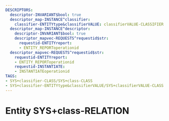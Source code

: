 ```yaml
---
DESCRIPTORS:
  descriptor-INVARIANT$bool: true
  descriptor_map-INSTANCE^classifier:
    classifier-ENTITYtype&classifierVALUE: classifierVALUE-CLASSIFIER
  descriptor_map-INSTANCE^descriptor:
    descriptor-INVARIANT$bool: true
    descriptor_mapvec-REQUESTS^requestid$str:
      requestid-ENTITYreport:
      - ENTITY_REPORToperationid
  descriptor_mapvec-REQUESTS^requestid$str:
    requestid-ENTITYreport:
    - ENTITY_REPORToperationid
    requestid-INSTANTIATE:
    - INSTANTIATEoperationid
TAGS:
- SYS+classifier-CLASS/SYS+class-CLASS
- SYS+classifier-ENTITYtype&classifierVALUE/SYS+classifierVALUE-CLASS
---
```

# Entity SYS+class-RELATION

